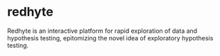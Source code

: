 redhyte
=======

Redhyte is an interactive platform for rapid exploration of data and hypothesis testing, epitomizing the novel idea of exploratory hypothesis testing.
